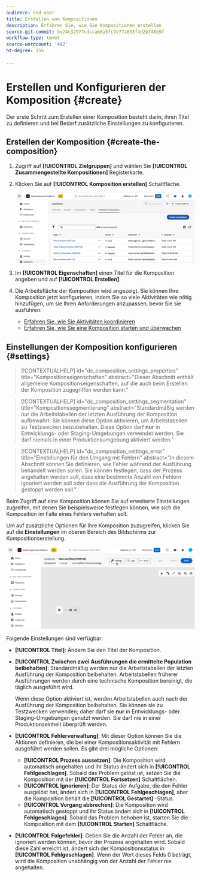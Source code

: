 ```yaml
---
audience: end-user
title: Erstellen von Kompositionen
description: Erfahren Sie, wie Sie Kompositionen erstellen
source-git-commit: be24c32977cdccab0a5fc7e77a033f4d2b746b9f
workflow-type: tm+mt
source-wordcount: '482'
ht-degree: 25%

---
```



# Erstellen und Konfigurieren der Komposition {#create}

Der erste Schritt zum Erstellen einer Komposition besteht darin, ihren Titel zu definieren und bei Bedarf zusätzliche Einstellungen zu konfigurieren.

## Erstellen der Komposition {#create-the-composition}

1. Zugriff auf **[!UICONTROL Zielgruppen]** und wählen Sie **[!UICONTROL Zusammengestellte Kompositionen]** Registerkarte.

1. Klicken Sie auf **[!UICONTROL Komposition erstellen]** Schaltfläche.

   ![](assets/composition-create.png)

1. Im **[!UICONTROL Eigenschaften]** einen Titel für die Komposition angeben und auf **[!UICONTROL Erstellen]**.

1. Die Arbeitsfläche der Komposition wird angezeigt. Sie können Ihre Komposition jetzt konfigurieren, indem Sie so viele Aktivitäten wie nötig hinzufügen, um sie Ihren Anforderungen anzupassen, bevor Sie sie ausführen:

   * [Erfahren Sie, wie Sie Aktivitäten koordinieren](#action-activities)
   * [Erfahren Sie, wie Sie eine Komposition starten und überwachen](#save)

## Einstellungen der Komposition konfigurieren {#settings}

>[!CONTEXTUALHELP]
>id="dc_composition_settings_properties"
>title="Kompositionseigenschaften"
>abstract="Dieser Abschnitt enthält allgemeine Kompositionseigenschaften, auf die auch beim Erstellen der Komposition zugegriffen werden kann."

>[!CONTEXTUALHELP]
>id="dc_composition_settings_segmentation"
>title="Kompositionssegmentierung"
>abstract="Standardmäßig werden nur die Arbeitstabellen der letzten Ausführung der Komposition aufbewahrt. Sie können diese Option aktivieren, um Arbeitstabellen zu Testzwecken beizubehalten. Diese Option darf **nur** in Entwicklungs- oder Staging-Umgebungen verwendet werden. Sie darf niemals in einer Produktionsumgebung aktiviert werden."

>[!CONTEXTUALHELP]
>id="dc_composition_settings_error"
>title="Einstellungen für den Umgang mit Fehlern"
>abstract="In diesem Abschnitt können Sie definieren, wie Fehler während der Ausführung behandelt werden sollen. Sie können festlegen, dass der Prozess angehalten werden soll, dass eine bestimmte Anzahl von Fehlern ignoriert werden soll oder dass die Ausführung der Komposition gestoppt werden soll."

Beim Zugriff auf eine Komposition können Sie auf erweiterte Einstellungen zugreifen, mit denen Sie beispielsweise festlegen können, wie sich die Komposition im Falle eines Fehlers verhalten soll.

Um auf zusätzliche Optionen für Ihre Komposition zuzugreifen, klicken Sie auf die **Einstellungen** im oberen Bereich des Bildschirms zur Kompositionserstellung.

![](assets/composition-create-settings.png)

Folgende Einstellungen sind verfügbar:

* **[!UICONTROL Titel]**: Ändern Sie den Titel der Komposition.

* **[!UICONTROL Zwischen zwei Ausführungen die ermittelte Population beibehalten]**: Standardmäßig werden nur die Arbeitstabellen der letzten Ausführung der Komposition beibehalten. Arbeitstabellen früherer Ausführungen werden durch eine technische Komposition bereinigt, die täglich ausgeführt wird.

  Wenn diese Option aktiviert ist, werden Arbeitstabellen auch nach der Ausführung der Komposition beibehalten. Sie können sie zu Testzwecken verwenden; daher darf sie **nur** in Entwicklungs- oder Staging-Umgebungen genutzt werden. Sie darf nie in einer Produktionseinheit überprüft werden.

* **[!UICONTROL Fehlerverwaltung]**: Mit dieser Option können Sie die Aktionen definieren, die bei einer Kompositionsaktivität mit Fehlern ausgeführt werden sollen. Es gibt drei mögliche Optionen:

   * **[!UICONTROL Prozess aussetzen]**: Die Komposition wird automatisch angehalten und ihr Status ändert sich in **[!UICONTROL Fehlgeschlagen]**. Sobald das Problem gelöst ist, setzen Sie die Komposition mit der **[!UICONTROL Fortsetzen]** Schaltflächen.
   * **[!UICONTROL Ignorieren]**: Der Status der Aufgabe, die den Fehler ausgelöst hat, ändert sich in **[!UICONTROL Fehlgeschlagen]**, aber die Komposition behält die **[!UICONTROL Gestartet]** -Status.
   * **[!UICONTROL Vorgang abbrechen]**: Die Komposition wird automatisch gestoppt und ihr Status ändert sich in **[!UICONTROL Fehlgeschlagen]**. Sobald das Problem behoben ist, starten Sie die Komposition mit dem **[!UICONTROL Starten]** Schaltfläche.

* **[!UICONTROL Folgefehler]**: Geben Sie die Anzahl der Fehler an, die ignoriert werden können, bevor der Prozess angehalten wird. Sobald diese Zahl erreicht ist, ändert sich der Kompositionsstatus in **[!UICONTROL Fehlgeschlagen]**. Wenn der Wert dieses Felds 0 beträgt, wird die Komposition unabhängig von der Anzahl der Fehler nie angehalten.
